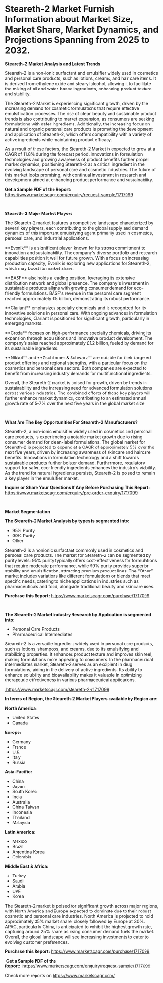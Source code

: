 <p><h1>Steareth-2 Market Furnish Information about Market Size, Market Share, Market Dynamics, and Projections Spanning from 2025 to 2032.</h1></p><p><strong>Steareth-2 Market Analysis and Latest Trends</strong></p>
<p><p>Steareth-2 is a non-ionic surfactant and emulsifier widely used in cosmetics and personal care products, such as lotions, creams, and hair care items. It is derived from ethylene oxide and stearyl alcohol, allowing it to facilitate the mixing of oil and water-based ingredients, enhancing product texture and stability.</p><p>The Steareth-2 Market is experiencing significant growth, driven by the increasing demand for cosmetic formulations that require effective emulsification processes. The rise of clean beauty and sustainable product trends is also contributing to market expansion, as consumers are seeking formulations with safer ingredients. Additionally, the increasing focus on natural and organic personal care products is promoting the development and application of Steareth-2, which offers compatibility with a variety of active ingredients while maintaining product efficacy.</p><p>As a result of these factors, the Steareth-2 Market is expected to grow at a CAGR of 11.8% during the forecast period. Innovations in formulation technologies and growing awareness of product benefits further propel market dynamics, positioning Steareth-2 as a critical ingredient in the evolving landscape of personal care and cosmetic industries. The future of this market looks promising, with continual investment in research and development aimed at enhancing product performance and sustainability.</p></p>
<p><strong>Get a Sample PDF of the Report:&nbsp;</strong> <a href="https://www.marketscagr.com/enquiry/request-sample/1717099?utm_campaign=3098&utm_medium=2&utm_source=Github&utm_content=ia&utm_term=25032025&utm_id=steareth-2">https://www.marketscagr.com/enquiry/request-sample/1717099</a></p>
<p>&nbsp;</p>
<p><strong>Steareth-2 Major Market Players</strong></p>
<p><p>The Steareth-2 market features a competitive landscape characterized by several key players, each contributing to the global supply and demand dynamics of this important emulsifying agent primarily used in cosmetics, personal care, and industrial applications.</p><p>**Evonik** is a significant player, known for its strong commitment to innovation and sustainability. The company's diverse portfolio and research capabilities position it well for future growth. With a focus on increasing production capacity, Evonik is exploring new applications for Steareth-2, which may boost its market share.</p><p>**BASF** also holds a leading position, leveraging its extensive distribution network and global presence. The company's investment in sustainable products aligns with growing consumer demand for eco-friendly formulations. BASF's revenue in the personal care segment reached approximately €5 billion, demonstrating its robust performance.</p><p>**Clariant** emphasizes specialty chemicals and is recognized for its innovative solutions in personal care. With ongoing advances in formulation technologies, Clariant is positioned for significant growth, particularly in emerging markets.</p><p>**Croda** focuses on high-performance specialty chemicals, driving its expansion through acquisitions and innovative product development. The company’s sales reached approximately £1.2 billion, fueled by demand for its sustainable ingredients.</p><p>**Nikkol** and **Zschimmer & Schwarz** are notable for their targeted product offerings and regional strengths, with a particular focus on the cosmetics and personal care sectors. Both companies are expected to benefit from increasing industry demands for multifunctional ingredients.</p><p>Overall, the Steareth-2 market is poised for growth, driven by trends in sustainability and the increasing need for advanced formulation solutions across various industries. The combined efforts of these key players will further enhance market dynamics, contributing to an estimated annual growth rate of 5-7% over the next five years in the global market size.</p></p>
<p>&nbsp;</p>
<p><strong>What Are The Key Opportunities For Steareth-2 Manufacturers?</strong></p>
<p><p>Steareth-2, a non-ionic emulsifier widely used in cosmetics and personal care products, is experiencing a notable market growth due to rising consumer demand for clean-label formulations. The global market for Steareth-2 is projected to expand at a CAGR of approximately 5% over the next five years, driven by increasing awareness of skincare and haircare benefits. Innovations in formulation technology and a shift towards sustainable products further bolster demand. Furthermore, regulatory support for safer, eco-friendly ingredients enhances the industry’s viability. As the trend for natural ingredients persists, Steareth-2 is poised to remain a key player in the emulsifier market.</p></p>
<p><strong>Inquire or Share Your Questions If Any Before Purchasing This Report:</strong> <a href="https://www.marketscagr.com/enquiry/pre-order-enquiry/1717099?utm_campaign=3098&utm_medium=2&utm_source=Github&utm_content=ia&utm_term=25032025&utm_id=steareth-2">https://www.marketscagr.com/enquiry/pre-order-enquiry/1717099</a></p>
<p>&nbsp;</p>
<p><strong>Market Segmentation</strong></p>
<p><strong>The Steareth-2 Market Analysis by types is segmented into:</strong></p>
<p><ul><li>95% Purity</li><li>99% Purity</li><li>Other</li></ul></p>
<p><p>Steareth-2 is a nonionic surfactant commonly used in cosmetics and personal care products. The market for Steareth-2 can be segmented by purity levels: 95% purity typically offers cost-effectiveness for formulations that require moderate performance, while 99% purity provides superior stability and emulsification, attracting premium product lines. The “Other” market includes variations like different formulations or blends that meet specific needs, catering to niche applications in industries such as pharmaceuticals and food, alongside traditional beauty and skincare uses.</p></p>
<p><strong>Purchase this Report:&nbsp;</strong><a href="https://www.marketscagr.com/purchase/1717099?utm_campaign=3098&utm_medium=2&utm_source=Github&utm_content=ia&utm_term=25032025&utm_id=steareth-2">https://www.marketscagr.com/purchase/1717099</a></p>
<p>&nbsp;</p>
<p><strong>The Steareth-2 Market Industry Research by Application is segmented into:</strong></p>
<p><ul><li>Personal Care Products</li><li>Pharmaceutical Intermediates</li></ul></p>
<p><p>Steareth-2 is a versatile ingredient widely used in personal care products, such as lotions, shampoos, and creams, due to its emulsifying and stabilizing properties. It enhances product texture and improves skin feel, making formulations more appealing to consumers. In the pharmaceutical intermediates market, Steareth-2 serves as an excipient in drug formulations, aiding in the delivery of active ingredients. Its ability to enhance solubility and bioavailability makes it valuable in optimizing therapeutic effectiveness in various pharmaceutical applications.</p></p>
<p><a href="https://www.marketscagr.com/steareth-2-r1717099?utm_campaign=3098&utm_medium=2&utm_source=Github&utm_content=ia&utm_term=25032025&utm_id=steareth-2">&nbsp;https://www.marketscagr.com/steareth-2-r1717099</a></p>
<p><strong>In terms of Region, the Steareth-2 Market Players available by Region are:</strong></p>
<p>
    <p> <strong> North America: </strong>
        <ul>
            <li>United States</li>
            <li>Canada</li>
        </ul>
        </p> 
    <p> <strong> Europe: </strong>
        <ul>
            <li>Germany</li>
            <li>France</li>
            <li>U.K.</li>
            <li>Italy</li>
            <li>Russia</li>
        </ul>
        </p> 
    <p> <strong> Asia-Pacific: </strong>
        <ul>
            <li>China</li>
            <li>Japan</li>
            <li>South Korea</li>
            <li>India</li>
            <li>Australia</li>
            <li>China Taiwan</li>
            <li>Indonesia</li>
            <li>Thailand</li>
            <li>Malaysia</li>
        </ul>
        </p> 
    <p> <strong> Latin America: </strong>
        <ul>
            <li>Mexico</li>
            <li>Brazil</li>
            <li>Argentina Korea</li>
            <li>Colombia</li>
        </ul>
        </p> 
    <p> <strong> Middle East & Africa: </strong>
        <ul>
            <li>Turkey</li>
            <li>Saudi</li>
            <li>Arabia</li>
            <li>UAE</li>
            <li>Korea</li>
        </ul>
    </p>
    </p>
<p><p>The Steareth-2 market is poised for significant growth across major regions, with North America and Europe expected to dominate due to their robust cosmetic and personal care industries. North America is projected to hold approximately 35% market share, closely followed by Europe at 30%. APAC, particularly China, is anticipated to exhibit the highest growth rate, capturing around 25% share as rising consumer demand fuels the market. Overall, the global landscape will see increasing investments to cater to evolving customer preferences.</p></p>
<p><strong>Purchase this Report: </strong><a href="https://www.marketscagr.com/purchase/1717099?utm_campaign=3098&utm_medium=2&utm_source=Github&utm_content=ia&utm_term=25032025&utm_id=steareth-2">https://www.marketscagr.com/purchase/1717099</a></p>
<p>&nbsp;<strong>Get a Sample PDF of the Report:&nbsp;&nbsp;</strong><a href="https://www.marketscagr.com/enquiry/request-sample/1717099?utm_campaign=3098&utm_medium=2&utm_source=Github&utm_content=ia&utm_term=25032025&utm_id=steareth-2">https://www.marketscagr.com/enquiry/request-sample/1717099</a></p>
<p><strong></strong></p>
<p>Check more reports on <a href="https://www.marketscagr.com/?utm_campaign=3098&utm_medium=2&utm_source=Github&utm_content=ia&utm_term=25032025&utm_id=steareth-2">https://www.marketscagr.com/</a></p>